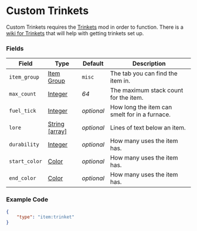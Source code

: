 # Custom Trinkets

Custom Trinkets requires the [Trinkets](https://www.curseforge.com/minecraft/mc-mods/trinkets-fabric) mod in order to function. There is a [wiki for Trinkets](https://github.com/emilyalexandra/trinkets/wiki) that will help with getting trinkets set up.

### Fields

   Field   | Type | Default | Description
-----------|------|---------|-------------
`item_group`| [Item Group](../../data_types/item_groups) | `misc` | The tab you can find the item in.
`max_count` | [Integer](../submodules/apoli-docs/docs/data_types/integer.md) | *64* | The maximum stack count for the item.
`fuel_tick` | [Integer](../submodules/apoli-docs/docs/data_types/integer.md) | *optional* | How long the item can smelt for in a furnace.
`lore` | [String [array]](../submodules/apoli-docs/docs/data_types/string.md) | *optional* | Lines of text below an item.
`durability` | [Integer](../submodules/apoli-docs/docs/data_types/integer.md) | *optional* | How many uses the item has.
`start_color` | [Color](data_types/color.md) | *optional* | How many uses the item has.
`end_color` | [Color](data_types/color.md) | *optional* | How many uses the item has.

### Example Code

```json
{
	"type": "item:trinket"
}
```
